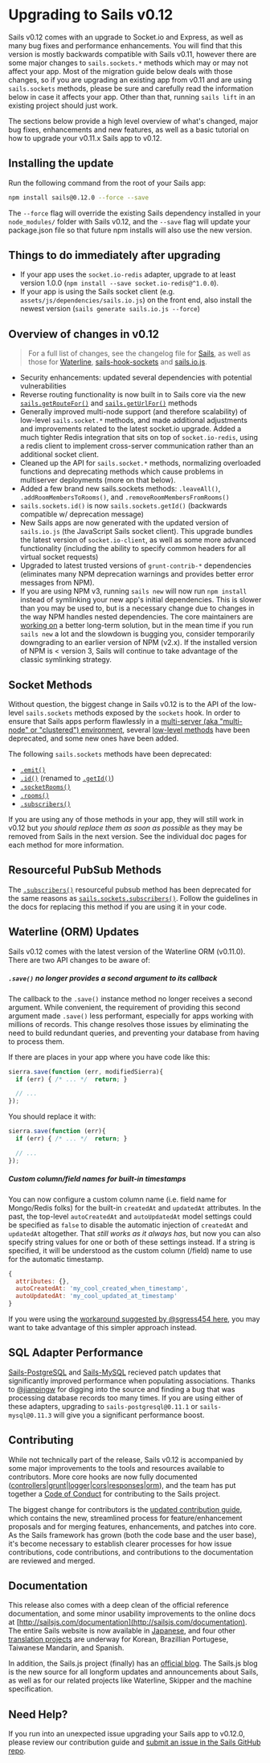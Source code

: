 # Upgrading to Sails v0.12

Sails v0.12 comes with an upgrade to Socket.io and Express, as well as many bug fixes and performance enhancements. You will find that this version is mostly backwards compatible with Sails v0.11, however there are some major changes to `sails.sockets.*` methods which may or may not affect your app. Most of the migration guide below deals with those changes, so if you are upgrading an existing app from v0.11 and are using `sails.sockets` methods, please be sure and carefully read the information below in case it affects your app.  Other than that, running `sails lift` in an existing project should just work.

The sections below provide a high level overview of what's changed, major bug fixes, enhancements and new features, as well as a basic tutorial on how to upgrade your v0.11.x Sails app to v0.12.

## Installing the update

Run the following command from the root of your Sails app:

```bash
npm install sails@0.12.0 --force --save
```

The `--force` flag will override the existing Sails dependency installed in your `node_modules/` folder with Sails v0.12, and the `--save` flag will update your package.json file so that future npm installs will also use the new version.


## Things to do immediately after upgrading

 + If your app uses the `socket.io-redis` adapter, upgrade to at least version 1.0.0 (`npm install --save socket.io-redis@^1.0.0`).
 + If your app is using the Sails socket client (e.g. `assets/js/dependencies/sails.io.js`) on the front end, also install the newest version (`sails generate sails.io.js --force`)


## Overview of changes in v0.12

> For a full list of changes, see the changelog file for [Sails](https://github.com/balderdashy/sails/blob/master/CHANGELOG.md), as well as those for [Waterline](https://github.com/balderdashy/waterline/blob/master/CHANGELOG.md), [sails-hook-sockets](https://github.com/balderdashy/sails-hook-sockets/blob/master/CHANGELOG.md) and [sails.io.js](https://github.com/balderdashy/sails.io.js/blob/master/CHANGELOG.md).

 + Security enhancements: updated several dependencies with potential vulnerabilities
 + Reverse routing functionality is now built in to Sails core via the new [`sails.getRouteFor()`](http://sailsjs.com/documentation/reference/application/sails-get-route-for) and [`sails.getUrlFor()`](http://sailsjs.com/documentation/reference/application/sails-get-url-for) methods
+ Generally improved multi-node support (and therefore scalability) of low-level `sails.socket.*` methods, and made additional adjustments and improvements related to the latest socket.io upgrade.  Added a much tighter Redis integration that sits on top of `socket.io-redis`, using a redis client to implement cross-server communication rather than an additional socket client.
+ Cleaned up the API for `sails.socket.*` methods, normalizing overloaded functions and deprecating methods which cause problems in multiserver deployments (more on that below).
+ Added a few brand new sails.sockets methods: `.leaveAll()`, `.addRoomMembersToRooms()`, and `.removeRoomMembersFromRooms()`
+ `sails.sockets.id()` is now `sails.sockets.getId()` (backwards compatible w/ deprecation message)
+ New Sails apps are now generated with the updated version of `sails.io.js` (the JavaScript Sails socket client).  This upgrade bundles the latest version of `socket.io-client`, as well as some more advanced functionality (including the ability to specify common headers for all virtual socket requests)
+ Upgraded to latest trusted versions of `grunt-contrib-*` dependencies (eliminates many NPM deprecation warnings and provides better error messages from NPM).
+ If you are using NPM v3, running `sails new` will now run `npm install` instead of symlinking your new app's initial dependencies.  This is slower than you may be used to, but is a necessary change due to changes in the way NPM handles nested dependencies.  The core maintainers are [working on](https://github.com/npm/npm/issues/10013#issuecomment-178238596) a better long-term solution, but in the mean time if you run `sails new` a lot and the slowdown is bugging you, consider temporarily downgrading to an earlier version of NPM (v2.x).  If the installed version of NPM is < version 3, Sails will continue to take advantage of the classic symlinking strategy.


## Socket Methods

Without question, the biggest change in Sails v0.12 is to the API of the low-level `sails.sockets` methods exposed by the `sockets` hook.  In order to ensure that Sails apps perform flawlessly in a [multi-server (aka "multi-node" or "clustered") environment](http://sailsjs.com/documentation/concepts/realtime/multi-server-environments), several [low-level methods](http://sailsjs.com/documentation/reference/web-sockets/sails-sockets) have been deprecated, and some new ones have been added.

The following `sails.sockets` methods have been deprecated:

 + [`.emit()`](http://sailsjs.com/documentation/reference/web-sockets/sails-sockets/sails-sockets-emit)
 + [`.id()`](http://sailsjs.com/documentation/reference/web-sockets/sails-sockets/sails-sockets-id) (renamed to [`.getId()`](http://sailsjs.com/documentation/reference/web-sockets/sails-sockets/get-id))
 + [`.socketRooms()`](http://sailsjs.com/documentation/reference/web-sockets/sails-sockets/sails-sockets-socket-rooms)
 + [`.rooms()`](http://sailsjs.com/documentation/reference/web-sockets/sails-sockets/sails-sockets-rooms)
 + [`.subscribers()`](http://sailsjs.com/documentation/reference/web-sockets/sails-sockets/sails-sockets-subscribers)

If you are using any of those methods in your app, they will still work in v0.12 but _you should replace them as soon as possible_ as they may be removed from Sails in the next version.  See the individual doc pages for each method for more information.

## Resourceful PubSub Methods

The [`.subscribers()`](http://sailsjs.com/documentation/reference/web-sockets/resourceful-pub-sub/subscribers) resourceful pubsub method has been deprecated for the same reasons as [`sails.sockets.subscribers()`](http://sailsjs.com/documentation/reference/web-sockets/sails-sockets/sails-sockets-subscribers).  Follow the guidelines in the docs for replacing this method if you are using it in your code.


## Waterline (ORM) Updates

Sails v0.12 comes with the latest version of the Waterline ORM (v0.11.0).  There are two API changes to be aware of:

##### `.save()` no longer provides a second argument to its callback

The callback to the `.save()` instance method no longer receives a second argument.  While convenient, the requirement of providing this second argument made `.save()` less performant, especially for apps working with millions of records.  This change resolves those issues by eliminating the need to build redundant queries, and preventing your database from having to process them.

If there are places in your app where you have code like this:
```javascript
sierra.save(function (err, modifiedSierra){
  if (err) { /* ... */  return; }

  // ...
});
```

You should replace it with:
```javascript
sierra.save(function (err){
  if (err) { /* ... */  return; }

  // ...
});
```



##### Custom column/field names for built-in timestamps

You can now configure a custom column name (i.e. field name for Mongo/Redis folks) for the built-in `createdAt` and `updatedAt` attributes.  In the past, the top-level `autoCreatedAt` and `autoUpdatedAt` model settings could be specified as `false` to disable the automatic injection of `createdAt` and `updatedAt` altogether.  That _still works as it always has_, but now you can also specify string values for one or both of these settings instead.  If a string is specified, it will be understood as the custom column (/field) name to use for the automatic timestamp.

```javascript
{
  attributes: {},
  autoCreatedAt: 'my_cool_created_when_timestamp',
  autoUpdatedAt: 'my_cool_updated_at_timestamp'
}
```

If you were using the [workaround suggested by @sgress454 here](http://stackoverflow.com/a/24562385/486547), you may want to take advantage of this simpler approach instead.



## SQL Adapter Performance

[Sails-PostgreSQL](https://github.com/balderdashy/sails-postgresql/tree/for-sails-0.12) and [Sails-MySQL](https://github.com/balderdashy/sails-mysql/tree/0.12.x) recieved patch updates that significantly improved performance when populating associations. Thanks to [@jianpingw](https://github.com/jianpingw) for digging into the source and finding a bug that was processing database records too many times. If you are using either of these adapters, upgrading to `sails-postgresql@0.11.1` or `sails-mysql@0.11.3` will give you a significant performance boost.


## Contributing

While not technically part of the release, Sails v0.12 is accompanied by some major improvements to the tools and resources available to contributors.  More core hooks are now fully documented ([controllers](https://github.com/balderdashy/sails/tree/master/lib/hooks/controllers)|[grunt](https://github.com/balderdashy/sails/tree/master/lib/hooks/grunt)|[logger](https://github.com/balderdashy/sails/tree/master/lib/hooks/logger)|[cors](https://github.com/balderdashy/sails/tree/master/lib/hooks/cors)|[responses](https://github.com/balderdashy/sails/tree/master/lib/hooks/responses)|[orm](https://github.com/balderdashy/sails/tree/master/lib/hooks/orm)), and the team has put together a [Code of Conduct](https://github.com/balderdashy/sails/blob/master/CODE-OF-CONDUCT.md) for contributing to the Sails project.

The biggest change for contributors is the [updated contribution guide](https://github.com/balderdashy/sails/blob/master/CONTRIBUTING.md), which contains the new, streamlined process for feature/enhancement proposals and for merging features, enhancements, and patches into core.  As the Sails framework has grown (both the code base and the user base), it's become necessary to establish clearer processes for how issue contributions, code contributions, and contributions to the documentation are reviewed and merged.


## Documentation

This release also comes with a deep clean of the official reference documentation, and some minor usability improvements to the online docs at [http://sailsjs.com/documentation](http://sailsjs.com/documentation). The entire Sails website is now available in [Japanese](http://sailsjs.jp/), and four other [translation projects](https://github.com/balderdashy/sails-docs#in-other-languages) are underway for Korean, Brazillian Portugese, Taiwanese Mandarin, and Spanish.

In addition, the Sails.js project (finally) has an [official blog](http://blog.sailsjs.com).  The Sails.js blog is the new source for all longform updates and announcements about Sails, as well as for our related projects like Waterline, Skipper and the machine specification.



## Need Help?

If you run into an unexpected issue upgrading your Sails app to v0.12.0, please review our contribution guide and [submit an issue in the Sails GitHub repo](https://github.com/balderdashy/sails/blob/master/CONTRIBUTING.md).


<docmeta name="displayName" value="0.12 Migration Guide">
<docmeta name="version" value="0.12.0">
